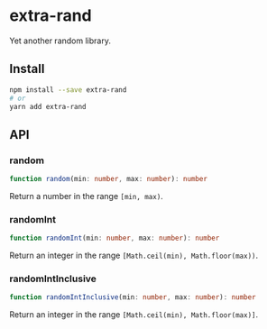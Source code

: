 # extra-rand
Yet another random library.

## Install

```sh
npm install --save extra-rand
# or
yarn add extra-rand
```

## API

### random

```ts
function random(min: number, max: number): number
```

Return a number in the range `[min, max)`.

### randomInt

```ts
function randomInt(min: number, max: number): number
```

Return an integer in the range `[Math.ceil(min), Math.floor(max))`.

### randomIntInclusive

```ts
function randomIntInclusive(min: number, max: number): number
```

Return an integer in the range `[Math.ceil(min), Math.floor(max)]`.
